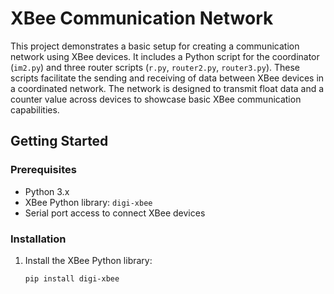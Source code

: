# XBee Communication Network

This project demonstrates a basic setup for creating a communication network using XBee devices. It includes a Python script for the coordinator (`im2.py`) and three router scripts (`r.py`, `router2.py`, `router3.py`). These scripts facilitate the sending and receiving of data between XBee devices in a coordinated network. The network is designed to transmit float data and a counter value across devices to showcase basic XBee communication capabilities.

## Getting Started

### Prerequisites

- Python 3.x
- XBee Python library: `digi-xbee`
- Serial port access to connect XBee devices

### Installation

1. Install the XBee Python library:
   ```sh
   pip install digi-xbee
